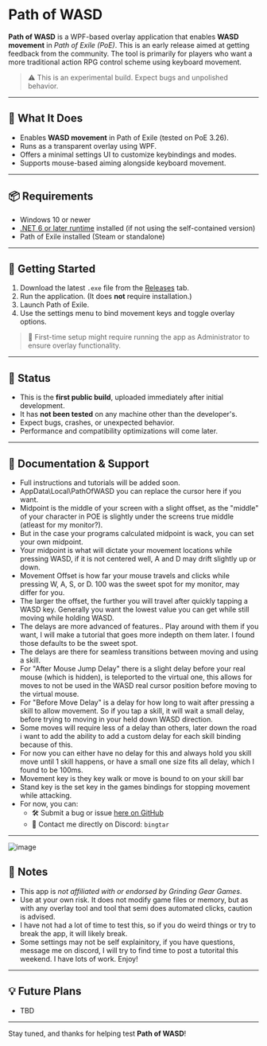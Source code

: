 # Path of WASD

**Path of WASD** is a WPF-based overlay application that enables **WASD movement** in *Path of Exile (PoE)*. This is an early release aimed at getting feedback from the community. The tool is primarily for players who want a more traditional action RPG control scheme using keyboard movement.

> ⚠️ This is an experimental build. Expect bugs and unpolished behavior.

---

## 🔧 What It Does

- Enables **WASD movement** in Path of Exile (tested on PoE 3.26).
- Runs as a transparent overlay using WPF.
- Offers a minimal settings UI to customize keybindings and modes.
- Supports mouse-based aiming alongside keyboard movement.

---

## 📦 Requirements

- Windows 10 or newer
- [.NET 6 or later runtime](https://dotnet.microsoft.com/en-us/download/dotnet) installed (if not using the self-contained version)
- Path of Exile installed (Steam or standalone)

---

## 🚀 Getting Started

1. Download the latest `.exe` file from the [Releases](../../releases) tab.
2. Run the application. (It does **not** require installation.)
3. Launch Path of Exile.
4. Use the settings menu to bind movement keys and toggle overlay options.

> 🧩 First-time setup might require running the app as Administrator to ensure overlay functionality.

---

## 📢 Status

- This is the **first public build**, uploaded immediately after initial development.
- It has **not been tested** on any machine other than the developer's.
- Expect bugs, crashes, or unexpected behavior.
- Performance and compatibility optimizations will come later.

---

## 📖 Documentation & Support

- Full instructions and tutorials will be added soon.
- AppData\Local\PathOfWASD you can replace the cursor here if you want.
- Midpoint is the middle of your screen with a slight offset, as the "middle" of your character in POE is slightly under the screens true middle (atleast for my monitor?).
- But in the case your programs calculated midpoint is wack, you can set your own midpoint.
- Your midpoint is what will dictate your movement locations while pressing WASD, if it is not centered well, A and D may drift slightly up or down.
- Movement Offset is how far your mouse travels and clicks while pressing W, A, S, or D. 100 was the sweet spot for my monitor, may differ for you.
- The larger the offset, the further you will travel after quickly tapping a WASD key. Generally you want the lowest value you can get while still moving while holding WASD.
- The delays are more advanced of features.. Play around with them if you want, I will make a tutorial that goes more indepth on them later. I found those defaults to be the sweet spot.
- The delays are there for seamless transitions between moving and using a skill.
- For "After Mouse Jump Delay" there is a slight delay before your real mouse (which is hidden), is teleported to the virtual one, this allows for moves to not be used in the WASD real cursor position before moving to the virtual mouse.
- For "Before Move Delay" is a delay for how long to wait after pressing a skill to allow movement. So if you tap a skill, it will wait a small delay, before trying to moving in your held down WASD direction.
- Some moves will require less of a delay than others, later down the road i want to add the ability to add a custom delay for each skill binding because of this.
- For now you can either have no delay for this and always hold you skill move until 1 skill happens, or have a small one size fits all delay, which I found to be 100ms.
- Movement key is they key walk or move is bound to on your skill bar
- Stand key is the set key in the games bindings for stopping movement while attacking.
- For now, you can:
  - 🛠 Submit a bug or issue [here on GitHub](../../issues)
  - 💬 Contact me directly on Discord: `bingtar`

---

![image](https://github.com/user-attachments/assets/bb57edcf-f5be-4d17-b642-a4aeb260f12b)


## 📝 Notes

- This app is *not affiliated with or endorsed by Grinding Gear Games*.
- Use at your own risk. It does not modify game files or memory, but as with any overlay tool and tool that semi does automated clicks, caution is advised.
- I have not had a lot of time to test this, so if you do weird things or try to break the app, it will likely break.
- Some settings may not be self explainitory, if you have questions, message me on discord, I will try to find time to post a tutorital this weekend. I have lots of work. Enjoy!

---

## 💡 Future Plans

- TBD
---

Stay tuned, and thanks for helping test **Path of WASD**!
